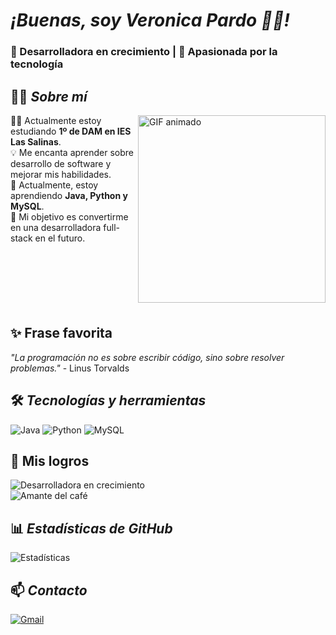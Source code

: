 # <i>¡Buenas, soy Veronica Pardo 👩‍💻!</i> 
### 🌱 Desarrolladora en crecimiento | 🚀 Apasionada por la tecnología  
## 👩‍💻 *Sobre mí* 
<img src="https://media4.giphy.com/media/v1.Y2lkPTc5MGI3NjExbDBwM3lja3BtaXpvZGllem5rZzQwaWhzb3dyamZmZTNubjU4dDExNSZlcD12MV9pbnRlcm5hbF9naWZfYnlfaWQmY3Q9Zw/QDjpIL6oNCVZ4qzGs7/giphy.gif" alt="GIF animado" width="300" align="right">
👩‍🏫 Actualmente estoy estudiando <b>1º de DAM en IES Las Salinas</b>.
<br>💡 Me encanta aprender sobre desarrollo de software y mejorar mis habilidades.  
<br>🚀 Actualmente, estoy aprendiendo <b>Java, Python y MySQL</b>.  
<br>🎯 Mi objetivo es convertirme en una desarrolladora full-stack en el futuro.  
<br>
<br>
<br>
<br>
<br>
<br>
<br>

## ✨ Frase favorita  
_"La programación no es sobre escribir código, sino sobre resolver problemas."_ - Linus Torvalds  

## 🛠️ *Tecnologías y herramientas*  
![Java](https://img.shields.io/badge/Java-%23ED8B00.svg?style=for-the-badge&logo=java&logoColor=white)  ![Python](https://img.shields.io/badge/Python-3776AB?style=for-the-badge&logo=python&logoColor=white)  ![MySQL](https://img.shields.io/badge/MySQL-%2300f.svg?style=for-the-badge&logo=mysql&logoColor=white)

## 🏅 Mis logros  
![Desarrolladora en crecimiento](https://img.shields.io/badge/Desarrolladora-en%20crecimiento-blue?style=flat-square)  
![Amante del café](https://img.shields.io/badge/Amante%20del%20café-%E2%98%95-yellow?style=flat-square)

## 📊 *Estadísticas de GitHub*  
![Estadísticas](https://github-readme-stats.vercel.app/api?username=tuusuario&show_icons=true&theme=dark)

## 📫 *Contacto*   
[![Gmail](https://img.shields.io/badge/Gmail-D14836?style=for-the-badge&logo=gmail&logoColor=white)](mailto:veronicapardo1705gmail.com)



